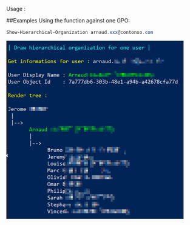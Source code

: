 Usage :


##Examples
Using the function against one GPO:
```PowerShell
Show-Hierarchical-Organization arnaud.xxx@contonso.com
```

![alt tag](images/result.png)